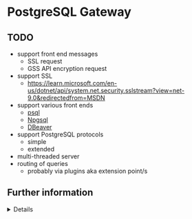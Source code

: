 # PostgreSQL Gateway


## TODO

* support front end messages
  * SSL request
  * GSS API encryption request
* support SSL
  * https://learn.microsoft.com/en-us/dotnet/api/system.net.security.sslstream?view=net-9.0&redirectedfrom=MSDN 
* support various front ends
  * [psql](https://www.postgresguide.com/utilities/psql/)
  * [Npgsql](https://www.npgsql.org/)
  * [DBeaver](https://dbeaver.io/)
* support PostgreSQL protocols
  * simple
  * extended
* multi-threaded server
* routing of queries
  * probably via plugins aka extension point/s


## Further information
<details>

* [PostgreSQL wire protocol](https://www.postgresql.org/docs/current/protocol.html)
* [PSQL wire protocol in go](https://github.com/jeroenrinzema/psql-wire)
* [Building a PostgreSQL Wire Protocol Server using Vanilla, Modern Java 21](https://gavinray97.github.io/blog/postgres-wire-protocol-jdk-21)
* [Demo implementations of the Postgres Wire Protocol](https://github.com/rgwood/odbc/tree/main)
* [Postgres on the wire - A look at the PostgreSQL wire protocol](https://beta.pgcon.org/2014/schedule/attachments/330_postgres-for-the-wire.pdf)
  * [local copy (pdf)](docs/330_postgres-for-the-wire.pdf)
* [PostgresMessageSerializer](https://github.com/kbth/PostgresMessageSerializer/tree/master)
* [PostgreSQL System Catalogs](https://www.postgresql.org/docs/current/catalogs.html)
* [Slon - A modern high performance PostgreSQL protocol implementation for .NET](https://github.com/NinoFloris/Slon)
* [RaveDB PostgreSQL integration](https://github.com/ravendb/ravendb/tree/v5.4/src/Raven.Server/Integrations/PostgreSQL)
  * [Integrations - Would like PostgreSQL integration to support DBeaver](https://github.com/ravendb/ravendb/issues/17037)
  * [GNU Affero General Public License](https://www.gnu.org/licenses/agpl-3.0.en.html)
  * [GNU Affero General Public License on Wikipedia](https://en.wikipedia.org/wiki/GNU_Affero_General_Public_License)
  * [What is the AGPL license? Top questions answered](https://snyk.io/learn/agpl-license/)
  * [Open Source Software Licenses 101: The AGPL License](https://fossa.com/blog/open-source-software-licenses-101-agpl-license/)
* [ClickHouse PostgreSQL driver (C++)](https://github.com/ClickHouse/ClickHouse/tree/master/src/Databases/PostgreSQL)

</details>
